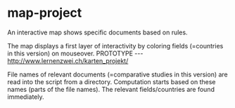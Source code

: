 # map-project
An interactive map shows specific documents based on rules.

The map displays a first layer of interactivity by coloring fields (=countries in this version) on mouseover.
PROTOTYPE --- http://www.lernenzwei.ch/karten_projekt/

File names of relevant documents (=comparative studies in this version) are read into the script from a directory. 
Computation starts based on these names (parts of the file names). The relevant fields/countries are found immediately.

